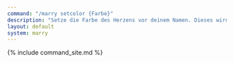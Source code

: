 ```yaml
---
command: "/marry setcolor {Farbe}"
description: "Setze die Farbe des Herzens vor deinem Namen. Dieses wird nur angezeigt, wenn du verheiratet bist."
layout: default
system: marry
---
```


{% include command_site.md %}
